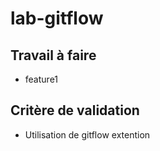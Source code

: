 # lab-gitflow

## Travail à faire 
- feature1
<!-- TODO : Travail à faire -->

## Critère de validation 
- Utilisation de gitflow extention